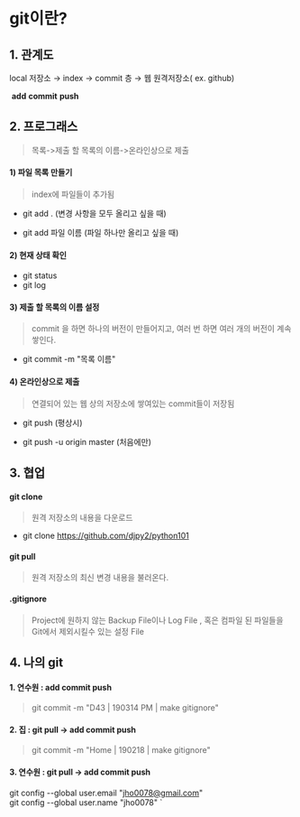 # git이란?



## 1. 관계도 

local 저장소  →  index  →  commit 층  →   웹 원격저장소( ex. github)

​                    **add**        **commit**               **push**



## 2. 프로그래스

> 목록->제출 할 목록의 이름->온라인상으로 제출



#### 1) 파일 목록 만들기

> index에 파일들이 추가됨

* git add . (변경 사항을 모두 올리고 싶을 때) 

* git add 파일 이름 (파일 하나만 올리고 싶을 때)



#### 2) 현재 상태 확인

* git status
* git log



#### 3) 제출 할 목록의 이름 설정

> commit 을 하면 하나의 버전이 만들어지고, 여러 번 하면 여러 개의 버전이 계속 쌓인다.

* git commit -m "목록 이름"



#### 4) 온라인상으로 제출

> 연결되어 있는 웹 상의 저장소에 쌓여있는 commit들이 저장됨

* git push (평상시)

* git push -u origin master (처음에만)



## 3. 협업

#### git clone 

> 원격 저장소의 내용을 다운로드

* git clone https://github.com/djpy2/python101



#### git pull

> 원격 저장소의 최신 변경 내용을 불러온다.



#### .gitignore

> Project에 원하지 않는 Backup File이나 Log File , 혹은 컴파일 된 파일들을 Git에서 제외시킬수 있는 설정 File



## 4. 나의 git

#### 1. 연수원  : add commit push

> git commit -m "D43 | 190314 PM | make gitignore"

#### 2. 집 : git pull → add commit push

> git commit -m "Home | 190218 | make gitignore"

#### 3. 연수원 : git pull → add commit push

git config --global user.email "jho0078@gmail.com"                              
git config --global user.name "jho0078"                                     `